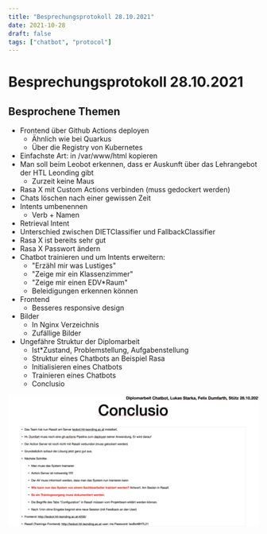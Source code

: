 ```yaml
---
title: "Besprechungsprotokoll 28.10.2021"
date: 2021-10-28
draft: false
tags: ["chatbot", "protocol"]
---
```


# Besprechungsprotokoll 28.10.2021

## Besprochene Themen

* Frontend über Github Actions deployen
  * Ähnlich wie bei Quarkus
  * Über die Registry von Kubernetes
* Einfachste Art: in /var/www/html kopieren
* Man soll beim Leobot erkennen, dass er Auskunft über das Lehrangebot der HTL Leonding gibt
  * Zurzeit keine Maus
* Rasa X mit Custom Actions verbinden (muss gedockert werden)
* Chats löschen nach einer gewissen Zeit
* Intents umbenennen
  * Verb + Namen
* Retrieval Intent
* Unterschied zwischen DIETClassifier und FallbackClassifier
* Rasa X ist bereits sehr gut
* Rasa X Passwort ändern
* Chatbot trainieren und um Intents erweitern:
  * "Erzähl mir was Lustiges"
  * "Zeige mir ein Klassenzimmer"
  * "Zeige mir einen EDV*Raum"
  * Beleidigungen erkennen können
* Frontend
  * Besseres responsive design
* Bilder
  * In Nginx Verzeichnis
  * Zufällige Bilder
* Ungefähre Struktur der Diplomarbeit
  * Ist*Zustand, Problemstellung, Aufgabenstellung
  * Struktur eines Chatbots an Beispiel Rasa
  * Initialisieren eines Chatbots
  * Trainieren eines Chatbots
  * Conclusio

![](./images/conclusion-2021-10-28.png)
